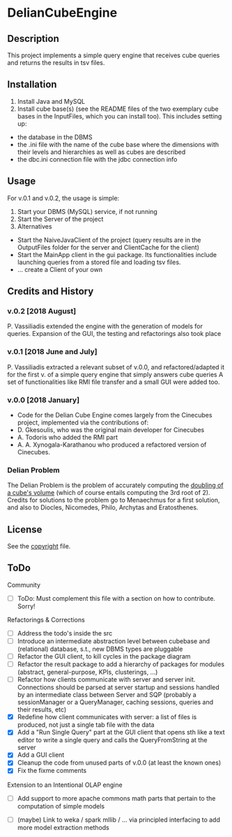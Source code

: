# DelianCubeEngine


## Description
This project implements a simple query engine that receives cube queries and returns the results in tsv files.


## Installation
1. Install Java and MySQL
2. Install cube base(s) (see the README files of the two exemplary cube bases in the InputFiles, which you can install too). This includes setting up:
  * the database in the DBMS 
   * the .ini file with the name of the cube base where the dimensions with their levels and hierarchies as well as cubes are described
   * the dbc.ini connection file with the jdbc connection info


## Usage
For v.0.1 and v.0.2, the usage is simple:
1. Start your DBMS (MySQL) service, if not running
2. Start the Server of the project
3. Alternatives
* Start the NaiveJavaClient of the project (query results are in the OutputFiles folder for the server and ClientCache for the client)
* Start the MainApp client in the gui package. Its functionalities include launching queries from a stored file and loading tsv files. 
* ... create a Client of your own


## Credits and History

### v.0.2 [2018 August]
P. Vassiliadis extended the engine with the generation of models for queries. Expansion of the GUI, the testing and refactorings also took place 

### v.0.1 [2018 June and July]
P. Vassiliadis extracted a relevant subset of v.0.0, and refactored/adapted it for the first v. of a simple query engine that simply answers cube queries
A set of functionalities like RMI file transfer and a small GUI were added too.

### v.0.0 [2018 January]
* Code for the Delian Cube Engine comes largely from  the Cinecubes project, implemented via the contributions of:
* D. Gkesoulis, who was the original main developer for Cinecubes
* A. Todoris who added the RMI part
* A. A. Xynogala-Karathanou who produced a refactored version of Cinecubes.

### Delian Problem
The Delian Problem is the problem of accurately computing the [doubling of a cube's volume](https://en.wikipedia.org/wiki/Doubling_the_cube) (which of course entails computing the 3rd root of 2).
Credits for solutions to the problem go to Menaechmus for a first solution, and also to Diocles, Nicomedes, Philo, Archytas  and Eratosthenes.


## License
See the [copyright](copyright.md) file.


## ToDo
Community 
- [ ] ToDo: Must complement this file with a section on how to contribute. Sorry!

Refactorings & Corrections
- [ ] Address the todo's inside the src
- [ ] Introduce an intermediate abstraction level between cubebase and (relational) database, s.t., new DBMS types are pluggable
- [ ] Refactor the GUI client, to kill cycles in the package diagram
- [ ] Refactor the result package to add a hierarchy of packages for modules (abstract, general-purpose, KPIs, clusterings, ...)
- [ ] Refactor how clients communicate with server and server init. Connections should be parsed at server startup and sessions handled by an intermediate class between Server and SQP (probably a sessionManager or a QueryManager, caching sessions, queries and their results, etc) 
- [X] Redefine how client communicates with server: a list of files is produced, not just a single tab file with the data
- [X] Add a "Run Single Query" part at the GUI client that opens sth like a text editor to write a single query and calls the QueryFromString at the server
- [X] Add a GUI client
- [X] Cleanup the code from unused parts of v.0.0 (at least the known ones)
- [X] Fix the fixme comments

Extension to an Intentional OLAP engine
- [ ] Add support to more apache commons math parts that pertain to the computation of simple models
- [ ] (maybe) Link to weka / spark mllib / ... via principled interfacing to add more model extraction methods



